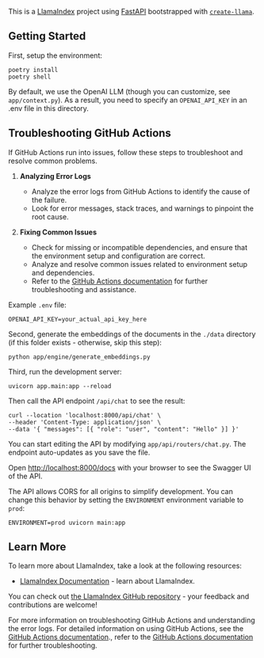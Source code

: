 This is a [LlamaIndex](https://www.llamaindex.ai/) project using [FastAPI](https://fastapi.tiangolo.com/) bootstrapped with [`create-llama`](https://github.com/run-llama/create-llama-ts).

## Getting Started

First, setup the environment:

```
poetry install
poetry shell
```

By default, we use the OpenAI LLM (though you can customize, see `app/context.py`). As a result, you need to specify an `OPENAI_API_KEY` in an .env file in this directory.

## Troubleshooting GitHub Actions

If GitHub Actions run into issues, follow these steps to troubleshoot and resolve common problems.

1. **Analyzing Error Logs**
   - Analyze the error logs from GitHub Actions to identify the cause of the failure.
   - Look for error messages, stack traces, and warnings to pinpoint the root cause.

2. **Fixing Common Issues**
   - Check for missing or incompatible dependencies, and ensure that the environment setup and configuration are correct.
   - Analyze and resolve common issues related to environment setup and dependencies.
   - Refer to the [GitHub Actions documentation](https://docs.github.com/en/actions) for further troubleshooting and assistance.

Example `.env` file:

```
OPENAI_API_KEY=your_actual_api_key_here
```

Second, generate the embeddings of the documents in the `./data` directory (if this folder exists - otherwise, skip this step):

```
python app/engine/generate_embeddings.py
```

Third, run the development server:

```
uvicorn app.main:app --reload
```

Then call the API endpoint `/api/chat` to see the result:

```
curl --location 'localhost:8000/api/chat' \
--header 'Content-Type: application/json' \
--data '{ "messages": [{ "role": "user", "content": "Hello" }] }'
```

You can start editing the API by modifying `app/api/routers/chat.py`. The endpoint auto-updates as you save the file.

Open [http://localhost:8000/docs](http://localhost:8000/docs) with your browser to see the Swagger UI of the API.

The API allows CORS for all origins to simplify development. You can change this behavior by setting the `ENVIRONMENT` environment variable to `prod`:

```
ENVIRONMENT=prod uvicorn main:app
```

## Learn More

To learn more about LlamaIndex, take a look at the following resources:

- [LlamaIndex Documentation](https://docs.llamaindex.ai) - learn about LlamaIndex.

You can check out [the LlamaIndex GitHub repository](https://github.com/run-llama/LlamaIndexTS) - your feedback and contributions are welcome!

For more information on troubleshooting GitHub Actions and understanding the error logs. For detailed information on using GitHub Actions, see the [GitHub Actions documentation](https://docs.github.com/en/actions)., refer to the [GitHub Actions documentation](https://docs.github.com/en/actions) for further troubleshooting.
